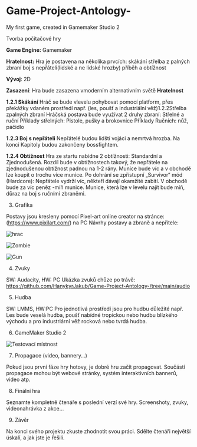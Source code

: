 # Game-Project-Antology-
My first game, created in Gamemaker Studio 2

Tvorba počítačové hry

 __Game Engine:__ Gamemaker 


__Hratelnost:__ Hra je postavena na několika prvcích: skákání střelba z palných zbraní boj s nepřáteli(lidské a ne lidské hrozby) příběh a obtížnost 


__Vývoj__: 2D 


__Zasazení__: Hra bude zasazena vmoderním alternativním světě
 __Hratelnost__


__1.2.1 Skákání__ Hráč se bude vlevelu pohybovat pomocí platform, přes překážky vdaném prostředí např. (les, poušť a industriální věž)1.2.2Střelba zpalných zbraní Hráčská postava bude využívat 2 druhy zbraní: Střelné a ruční Příklady střelných: Pistole, pušky a brokovnice Příklady Ručních: nůž, páčidlo


__1.2.3 Boj s nepřáteli__ Nepřátelé budou lidští vojáci a nemrtvá hrozba. Na konci Kapitoly budou zakončeny bossfightem.


__1.2.4 Obtížnost__ Hra ze startu nabídne 2 obtížnosti: Standardní a Zjednodušená. Rozdíl bude v obtížnostech takový, že nepřátele na zjednodušenou obtížnost padnou na 1-2 rány.  Munice bude víc a v obchodě lze koupit o trochu více munice. Po dohrání se zpřístupní „Survivor“ mód (Hardcore): Nepřátele vydrží víc, někteří dávají okamžité zabití. V obchodě bude za víc peněz -míň munice. Munice, která lze v levelu najít bude míň, důraz na boj s ručními zbraněmi.

3. Grafika

Postavy jsou kresleny pomocí Pixel-art online creator na stránce: (https://www.pixilart.com/) na PC
Návrhy postavy a zbraně a nepřítele:

![hrac](https://user-images.githubusercontent.com/90202111/210244416-84dec326-7116-491d-ae37-d99e5ef27528.JPG)

![Zombie](https://user-images.githubusercontent.com/90202111/210244431-f36fecf2-e561-4162-9e07-c1ea6a3cb55b.JPG)

![Gun](https://user-images.githubusercontent.com/90202111/210244446-9f3f44c9-b812-4d32-98d2-3dddc8b3fd84.png)


4. Zvuky

SW: Audacity, HW: PC
Ukázka zvuků chůze po trávě: https://github.com/HanykyrJakub/Game-Project-Antology-/tree/main/audio

5. Hudba

SW: LMMS, HW:PC
Pro jednotlivá prostředí jsou pro hudbu důležité např. Les bude veselá hudba, poušť nabídné tropickou nebo hudbu blízkého východu a pro industriární věž rocková nebo tvrdá hudba.


6. GameMaker Studio 2

![Testovací místnost](https://user-images.githubusercontent.com/90202111/210251993-092a5f6c-fb73-44f2-bab3-96c57279fb72.JPG)


7. Propagace (video, bannery…)

Pokud jsou první fáze hry hotovy, je dobré hru začít propagovat. Součástí propagace mohou být webové stránky, systém interaktivních bannerů, video atp.

8. Finální hra

Seznamte kompletně čtenáře s poslední verzí své hry. Screenshoty, zvuky, videonahrávka z akce…

9. Závěr

Na konci svého projektu zkuste zhodnotit svou práci. Sdělte čtenáři největší úskalí, a jak jste je řešili.

